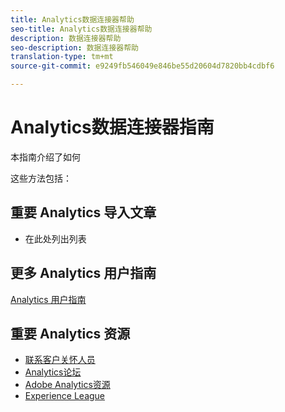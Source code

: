 ```yaml
---
title: Analytics数据连接器帮助
seo-title: Analytics数据连接器帮助
description: 数据连接器帮助
seo-description: 数据连接器帮助
translation-type: tm+mt
source-git-commit: e9249fb546049e846be55d20604d7820bb4cdbf6

---
```



# Analytics数据连接器指南

本指南介绍了如何

这些方法包括：


## 重要 Analytics 导入文章

* 在此处列出列表

## 更多 Analytics 用户指南

[Analytics 用户指南](/help/landing/home.md)

## 重要 Analytics 资源

* [联系客户关怀人员](https://helpx.adobe.com/contact/enterprise-support.ec.html)
* [Analytics论坛](https://forums.adobe.com/community/experience-cloud/analytics-cloud/analytics)
* [Adobe Analytics资源](https://forums.adobe.com/message/10660755)
* [Experience League](https://landing.adobe.com/experience-league/)
